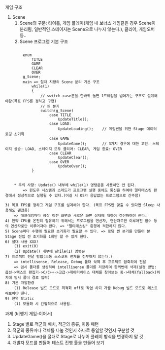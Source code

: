 게임 구조
 1. Scene
	1) Scene의 구분: 타이틀, 게임 플레이(게임 내 보너스 게임같은 경우 Scene이 분리됨, 일반적인 스테이지는 Scene으로 나누지 않는다.), 클리어, 게임오버 등..
	2) Scene 프로그램 기본 구조
<pre><code>
		enum
			TITLE
			GAME
			CLEAR
			OVER
		g_Scene;
		main => 절차 지향의 Scene 분리 기본 구조
			while(1)
			{
				// switch-case문을 한바퀴 돌면 1프레임을 넘어가는 구조로 설계해야함(목표 FPS를 정하고 구현)
				// 씬 분기
				switch(g_Scene)
					case TITLE
						UpdateTitle();
					case LOAD:
						UpdateLoading();	// 게임씬을 위한 Stage 데이터 로딩 초기화
					case GAME
						UpdateGame();		// 3가지 경우에 대한 고민. 스테이지 상승: LOAD, 스테이지 모두 클리어: CLEAR, 게임 종료: OVER
					case CLEAR
						UpdateClear();
					case OVER
						UpdateOver();
			}
</code>
</pre>
		* 주의 사항: Update() 내부에 while(1) 명령문을 사용하면 안 된다.
			=> 윈도우 시스템과 스레드가 프로그램 실행 중에도 통신을 하여야 멀티태스킹 환경에서 정상적으로 실행될 수 있다.(어길 시 OS가 응답없는 프로그램으로 간주함)

	3) 목표 FPS를 정하고 게임 구조를 설계해야 한다. (목표 FPS만 맞출 수 있다면 Sleep 사용해도 괜찮음)
		=> 매프레임마다 항상 이전 화면과 새로운 화면 상태에 대하여 갱신하여야 한다.
	4) 만약 CPU를 온전히 점유하기 위해서는 프로그램을 연산자, 연산자로만 이루어진 함수 등의 연산자로만 이루어져야 한다. => "멀티태스킹" 환경에 적합하지 않다.
	5) Scene마다 수행에 필요한 초기화가 필요할 수 있다. => 로딩 씬 분기를 만들어 본 Stage 진입 전 초기화를 1회만 할 수 있게 한다.
	6) 절대 사용 XXX!
		(1) exit(0)
		(2) Update() 내부에 while(1) 명령문
	7) 프로젝트 전달 방법(보통 소스코드 전체를 첨부하지 않는다.)
		=> intellisense, Release, Debug 폴더 삭제 후 프로젝트 압축하여 전달
		=> 임시 폴더를 생성하여 intellisense 폴더를 저장하여 한꺼번에 삭제(설정 방법: 옵션->텍스트 편집기->C/C++->고급->데이터베이스 대체를 찾아보는 중->대체(fallback)위치에 임시 폴더 경로 입력)
	8) 기본 개발환경
		(1) Release 빌드 모드로 최적화 off로 작업 하되 가끔 Debug 빌드 모드로 테스트 해보아야 한다.
	9) 전역 Static
		(1) 모듈화 시 간헐적으로 사용됨.

과제 (비행기 게임-이어서)
 1. Stage 별로 적군의 배치, 적군의 종류, 이동 패턴
 2. 적군의 종류마다 객체를 나눌 것인지 하나로 통일할 것인지 구분할 것
 3. UpdateGame()을 절대로 Stage로 나누어 플레이 방식을 변경하지 말 것
 4. 개발자 모드를 만들어 테스트 진행 툴을 만들어 보기
